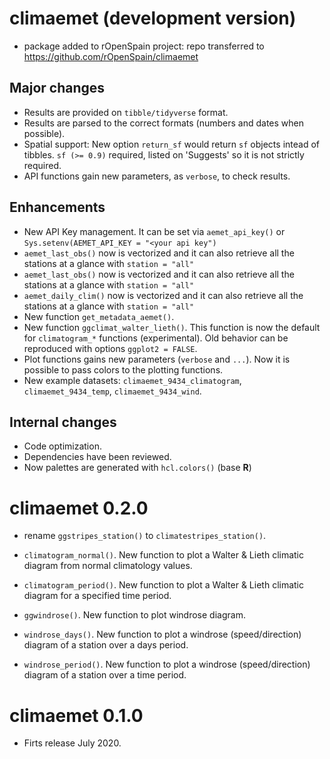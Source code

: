 # climaemet (development version)

-   package added to rOpenSpain project: repo transferred to <https://github.com/rOpenSpain/climaemet>

## Major changes

-   Results are provided on `tibble/tidyverse` format.
-   Results are parsed to the correct formats (numbers and dates when possible).
-   Spatial support: New option `return_sf` would return `sf` objects intead of tibbles. `sf (>= 0.9)` required, listed on 'Suggests' so it is not strictly required.
-   API functions gain new parameters, as `verbose`, to check results.

## Enhancements

-   New API Key management. It can be set via `aemet_api_key()` or `Sys.setenv(AEMET_API_KEY = "<your api key")`
-   `aemet_last_obs()` now is vectorized and it can also retrieve all the stations at a glance with `station = "all"`
-   `aemet_last_obs()` now is vectorized and it can also retrieve all the stations at a glance with `station = "all"`
-   `aemet_daily_clim()` now is vectorized and it can also retrieve all the stations at a glance with `station = "all"`
-   New function `get_metadata_aemet()`.
-   New function `ggclimat_walter_lieth()`. This function is now the default for `climatogram_*` functions (experimental). Old behavior can be reproduced with options `ggplot2 = FALSE`.
-   Plot functions gains new parameters (`verbose` and `...`). Now it is possible to pass colors to the plotting functions.
- New example datasets: `climaemet_9434_climatogram`, `climaemet_9434_temp`, `climaemet_9434_wind`.

## Internal changes

-   Code optimization.
-   Dependencies have been reviewed.
-   Now palettes are generated with `hcl.colors()` (base **R**)

# climaemet 0.2.0

-   rename `ggstripes_station()` to `climatestripes_station()`.

-   `climatogram_normal()`. New function to plot a Walter & Lieth climatic diagram from normal climatology values.

-   `climatogram_period()`. New function to plot a Walter & Lieth climatic diagram for a specified time period.

-   `ggwindrose()`. New function to plot windrose diagram.

-   `windrose_days()`. New function to plot a windrose (speed/direction) diagram of a station over a days period.

-   `windrose_period()`. New function to plot a windrose (speed/direction) diagram of a station over a time period.

# climaemet 0.1.0

-   Firts release July 2020.
